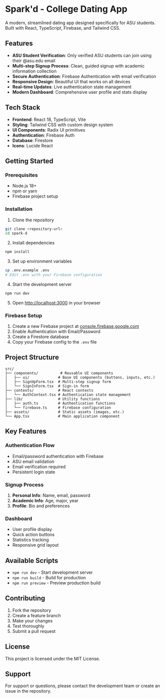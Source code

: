 # Spark'd - College Dating App

A modern, streamlined dating app designed specifically for ASU students. Built with React, TypeScript, Firebase, and Tailwind CSS.

## Features

- **ASU Student Verification**: Only verified ASU students can join using their @asu.edu email
- **Multi-step Signup Process**: Clean, guided signup with academic information collection
- **Secure Authentication**: Firebase Authentication with email verification
- **Responsive Design**: Beautiful UI that works on all devices
- **Real-time Updates**: Live authentication state management
- **Modern Dashboard**: Comprehensive user profile and stats display

## Tech Stack

- **Frontend**: React 18, TypeScript, Vite
- **Styling**: Tailwind CSS with custom design system
- **UI Components**: Radix UI primitives
- **Authentication**: Firebase Auth
- **Database**: Firestore
- **Icons**: Lucide React

## Getting Started

### Prerequisites

- Node.js 18+ 
- npm or yarn
- Firebase project setup

### Installation

1. Clone the repository
```bash
git clone <repository-url>
cd spark-d
```

2. Install dependencies
```bash
npm install
```

3. Set up environment variables
```bash
cp .env.example .env
# Edit .env with your Firebase configuration
```

4. Start the development server
```bash
npm run dev
```

5. Open [http://localhost:3000](http://localhost:3000) in your browser

### Firebase Setup

1. Create a new Firebase project at [console.firebase.google.com](https://console.firebase.google.com)
2. Enable Authentication with Email/Password
3. Create a Firestore database
4. Copy your Firebase config to the `.env` file

## Project Structure

```
src/
├── components/          # Reusable UI components
│   ├── ui/             # Base UI components (buttons, inputs, etc.)
│   ├── SignUpForm.tsx  # Multi-step signup form
│   └── SignInForm.tsx  # Sign-in form
├── contexts/           # React contexts
│   └── AuthContext.tsx # Authentication state management
├── lib/                # Utility functions
│   ├── auth.ts         # Authentication functions
│   └── firebase.ts     # Firebase configuration
├── assets/             # Static assets (images, etc.)
└── App.tsx             # Main application component
```

## Key Features

### Authentication Flow
- Email/password authentication with Firebase
- ASU email validation
- Email verification required
- Persistent login state

### Signup Process
1. **Personal Info**: Name, email, password
2. **Academic Info**: Age, major, year
3. **Profile**: Bio and preferences

### Dashboard
- User profile display
- Quick action buttons
- Statistics tracking
- Responsive grid layout

## Available Scripts

- `npm run dev` - Start development server
- `npm run build` - Build for production
- `npm run preview` - Preview production build

## Contributing

1. Fork the repository
2. Create a feature branch
3. Make your changes
4. Test thoroughly
5. Submit a pull request

## License

This project is licensed under the MIT License.

## Support

For support or questions, please contact the development team or create an issue in the repository.